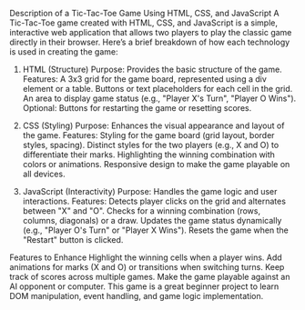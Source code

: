Description of a Tic-Tac-Toe Game Using HTML, CSS, and JavaScript
A Tic-Tac-Toe game created with HTML, CSS, and JavaScript is a simple, interactive web application that allows two players to play the classic game directly in their browser. Here’s a brief breakdown of how each technology is used in creating the game:

1. HTML (Structure)
Purpose: Provides the basic structure of the game.
Features:
A 3x3 grid for the game board, represented using a div element or a table.
Buttons or text placeholders for each cell in the grid.
An area to display game status (e.g., "Player X's Turn", "Player O Wins").
Optional: Buttons for restarting the game or resetting scores.



2. CSS (Styling)
Purpose: Enhances the visual appearance and layout of the game.
Features:
Styling for the game board (grid layout, border styles, spacing).
Distinct styles for the two players (e.g., X and O) to differentiate their marks.
Highlighting the winning combination with colors or animations.
Responsive design to make the game playable on all devices.


3. JavaScript (Interactivity)
Purpose: Handles the game logic and user interactions.
Features:
Detects player clicks on the grid and alternates between "X" and "O".
Checks for a winning combination (rows, columns, diagonals) or a draw.
Updates the game status dynamically (e.g., "Player O's Turn" or "Player X Wins").
Resets the game when the "Restart" button is clicked.


Features to Enhance
Highlight the winning cells when a player wins.
Add animations for marks (X and O) or transitions when switching turns.
Keep track of scores across multiple games.
Make the game playable against an AI opponent or computer.
This game is a great beginner project to learn DOM manipulation, event handling, and game logic implementation.

